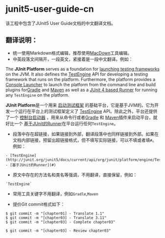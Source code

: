 # junit5-user-guide-cn
该工程中包含了JUnit5 User Guide文档的中文翻译文档。



## 翻译说明：

- 统一使用Markdown格式编辑，推荐使用[MacDown](http://macdown.uranusjr.com/)工具编辑。
- 中英段落文间隔开，一段英文，紧接着是一段中文翻译。例如：

The **JUnit Platform** serves as a foundation for [launching testing frameworks](#) on the JVM. It also defines the [TestEngine](http://junit.org/junit5/docs/current/api/org/junit/platform/engine/TestEngine.html) API for developing a testing framework that runs on the platform. Furthermore, the platform provides a [Console Launcher](#) to launch the platform from the command line and build plugins for[Gradle](#) and [Maven](#) as well as a [JUnit 4 based Runner](#) for running any `TestEngine` on the platform.  

**JUnit Platform**是一个用来 [启动测试框架](#) 的基础平台，它是基于JVM的。它为开发一个运行在平台上的测试框架定义了 [TestEngine](http://junit.org/junit5/docs/current/api/org/junit/platform/engine/TestEngine.html) API。除此之外，平台还提供了一个 [控制台启动器](#) ，用来从命令行或者[Gradle](#) 和 [Maven](#)插件来启动平台，就好比一个 [基于JUnit的Runner](#)在平台运行任何`TestEngine`。


- 段落中存在超链接，如果链接到外部，翻译段落中也同样链接到外部。如果在文档内部链接，预留出超链接格式，但不填写实际链接，可以不填或者填`#`。例如：

```
- [TestEngine](http://junit.org/junit5/docs/current/api/org/junit/platform/engine/TestEngine.html)
- [基于JUnit的Runner](#)
```

- 原文中存在的方法名和类名等强调，不用翻译，直接保留，例如：

```
`TestEngine`
```

- 常用工具关键字不用翻译，例如`Gradle`,`Maven`

- 提价Git commit格式如下：

```
$ git commit -m "[chapter01] - Translate 1.1"
$ git commit -m "[chapter03] - Translate 3.11"
$ git commit -m "[chapter03] - Complete chapter03"

$ git commit -m "[chapter03] - Review chapter03"
```

